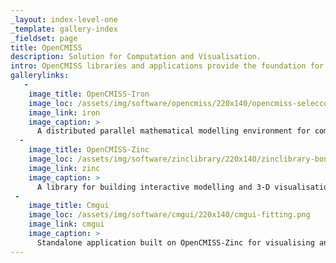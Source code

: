 ```yaml
---
_layout: index-level-one
_template: gallery-index
_fieldset: page
title: OpenCMISS
description: Solution for Computation and Visualisation.
intro: OpenCMISS libraries and applications provide the foundation for developing computational modelling and visualisation software, particularly targeting bioengineering.
gallerylinks:
   -
    image_title: OpenCMISS-Iron
    image_loc: /assets/img/software/opencmiss/220x140/opencmiss-seleccontr.png
    image_link: iron
    image_caption: >
      A distributed parallel mathematical modelling environment for complex bioengineering problems.
  -
    image_title: OpenCMISS-Zinc
    image_loc: /assets/img/software/zinclibrary/220x140/zinclibrary-bone.png
    image_link: zinc
    image_caption: >
      A library for building interactive modelling and 3-D visualisation applications.
 -
    image_title: Cmgui
    image_loc: /assets/img/software/cmgui/220x140/cmgui-fitting.png
    image_link: cmgui
    image_caption: >
      Standalone application built on OpenCMISS-Zinc for visualising and interacting with mathematical field models.
---
```


